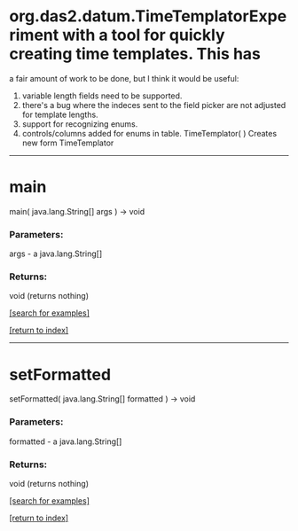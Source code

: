 # org.das2.datum.TimeTemplatorExperiment with a tool for quickly creating time templates.  This has 
 a fair amount of work to be done, but I think it would be useful:
 1. variable length fields need to be supported.
 2. there's a bug where the indeces sent to the field picker are not adjusted for template lengths.
 3. support for recognizing enums.
 4. controls/columns added for enums in table.
TimeTemplator( )
Creates new form TimeTemplator

***
<a name="main"></a>
# main
main( java.lang.String[] args ) &rarr; void



### Parameters:
args - a java.lang.String[]

### Returns:
void (returns nothing)


<a href="https://github.com/autoplot/dev/search?q=main&unscoped_q=main">[search for examples]</a>

<a href="https://github.com/autoplot/documentation/blob/master/javadoc/index-all.md">[return to index]</a>

***
<a name="setFormatted"></a>
# setFormatted
setFormatted( java.lang.String[] formatted ) &rarr; void



### Parameters:
formatted - a java.lang.String[]

### Returns:
void (returns nothing)


<a href="https://github.com/autoplot/dev/search?q=setFormatted&unscoped_q=setFormatted">[search for examples]</a>

<a href="https://github.com/autoplot/documentation/blob/master/javadoc/index-all.md">[return to index]</a>

